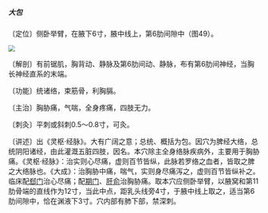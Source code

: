 ##### 大包

〔定位〕侧卧举臂，在腋下6寸，腋中线上，第6肋间隙中（图49）。

<img src="img/图49.jpg" style="zoom:80%;" />

〔解剖〕有前锯肌，胸背动、静脉及第6肋间动、静脉，布有第6肋间神经，当胸长神经直系的末端。

〔功能〕统诸络，束筋骨，利胸膈。

〔主治〕胸胁痛，气喘，全身疼痛，四肢无力。

〔刺灸〕平刺或斜刺0.5～0.8寸，可灸。

〔讲述〕出《灵枢·经脉》。大有广阔之意；总统、概括为包。因穴为脾经大络，总统阴阳诸经，由此灌溉五脏四肢，因名。本穴除主全身络脉疾病外，主要用于胸胁痛。《灵枢·经脉》：治实则心尽痛，虚则百节皆纵，此脉若罗络之血者，皆取之脾之大络脉也。《大成》：治胸胁中痛，喘气，实则身尽痛泻之，虚则百节皆纵补之。临床配[郄门](https://www.gmzyjc.com/read/zjs/zjs3.1.9-12-0.0.1.3.4.md)治心尽痛；配[期门](https://www.gmzyjc.com/read/zjs/zjs3.1.9-12-0.0.4.3.14.md)、[肝俞](https://www.gmzyjc.com/read/zjs/zjs3.1.7-8-0.0.1.3.18.md)治胸胁痛。取本穴应侧卧举臂，以腋窝和第11肋骨端的直线作为12寸，当此中点，距乳头线旁4寸，于腋中线上取之，适当第6肋间隙中，恰在渊液下3寸。穴内部有肺下部，禁深刺。
